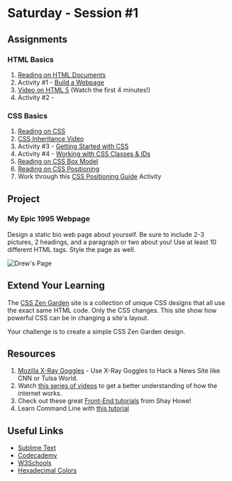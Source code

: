 Saturday - Session #1
=====================

Assignments
-----------

### HTML Basics

1. [Reading on HTML Documents]()
2. Activity #1 - [Build a Webpage]()
3. [Video on HTML 5](https://youtu.be/IsXEVQRaTX8) (Watch the first 4 minutes!)
4. Activity #2 - []()

### CSS Basics

1. [Reading on CSS]()
2. [CSS Inheritance Video](https://youtu.be/Bj2ZCfDPP2A)
3. Activity #3 - [Getting Started with CSS]()
4. Activity #4 - [Working with CSS Classes & IDs]()
5. [Reading on CSS Box Model]()
6. [Reading on CSS Positioning]()
7. Work through this [CSS Positioning Guide](http://learnlayout.com/) Activity

Project
--------

### My Epic 1995 Webpage

Design a static bio web page about yourself. Be sure to include 2-3 pictures, 2 headings, and a paragraph or two about you! Use at least 10 different HTML tags. Style the page as well.

![Drew's Page](https://drive.google.com/file/d/1SAAJwz4gGG1WIgzS5O4V4Z47sXNV_FqZ/view?usp=sharing)

Extend Your Learning
--------------------

The [CSS Zen Garden](http://www.csszengarden.com/) site is a collection of unique CSS designs that all use the exact same HTML code. Only the CSS changes. This site show how powerful CSS can be in changing a site's layout.

Your challenge is to create a simple CSS Zen Garden design.

Resources
---------
1. [Mozilla X-Ray Goggles](https://goggles.mozilla.org/) - Use X-Ray Goggles to Hack a News Site like CNN or Tulsa World.
2. Watch [this series of videos](https://www.youtube.com/playlist?list=PLzdnOPI1iJNfMRZm5DDxco3UdsFegvuB7) to get a better understanding of how the internet works.
3. Check out these great [Front-End tutorials](http://learn.shayhowe.com/html-css/) from Shay Howe!
4. Learn Command Line with [this tutorial](https://learncodethehardway.org/unix/)


Useful Links
------------
* [Sublime Text](https://www.sublimetext.com/)
* [Codecademy](https://www.codecademy.com/)
* [W3Schools](http://www.w3schools.com/)
* [Hexadecimal Colors](http://www.color-hex.com/)
